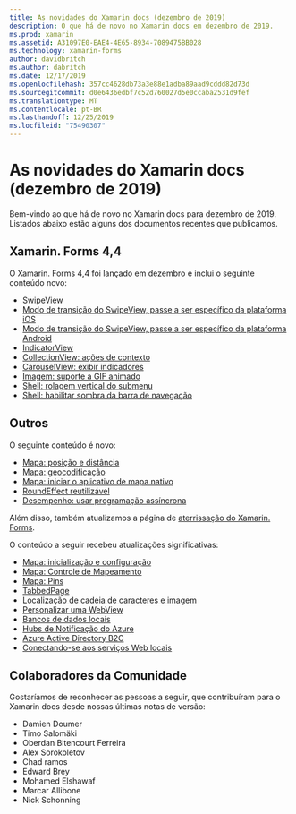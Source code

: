 ```yaml
---
title: As novidades do Xamarin docs (dezembro de 2019)
description: O que há de novo no Xamarin docs em dezembro de 2019.
ms.prod: xamarin
ms.assetid: A31097E0-EAE4-4E65-8934-7089475BB028
ms.technology: xamarin-forms
author: davidbritch
ms.author: dabritch
ms.date: 12/17/2019
ms.openlocfilehash: 357cc4628db73a3e88e1adba89aad9cddd82d73d
ms.sourcegitcommit: d0e6436edbf7c52d760027d5e0ccaba2531d9fef
ms.translationtype: MT
ms.contentlocale: pt-BR
ms.lasthandoff: 12/25/2019
ms.locfileid: "75490307"
---
```

# <a name="xamarin-docs-whats-new-december-2019"></a>As novidades do Xamarin docs (dezembro de 2019)

Bem-vindo ao que há de novo no Xamarin docs para dezembro de 2019. Listados abaixo estão alguns dos documentos recentes que publicamos.

## <a name="xamarinforms-44"></a>Xamarin. Forms 4,4

O Xamarin. Forms 4,4 foi lançado em dezembro e inclui o seguinte conteúdo novo:

- [SwipeView](~/xamarin-forms/user-interface/swipeview.md)
- [Modo de transição do SwipeView, passe a ser específico da plataforma iOS](~/xamarin-forms/platform/ios/swipeview-swipetransitionmode.md)
- [Modo de transição do SwipeView, passe a ser específico da plataforma Android](~/xamarin-forms/platform/android/swipeview-swipetransitionmode.md)
- [IndicatorView](~/xamarin-forms/user-interface/indicatorview.md)
- [CollectionView: ações de contexto](~/xamarin-forms/user-interface/collectionview/populate-data.md#context-menus)
- [CarouselView: exibir indicadores](~/xamarin-forms/user-interface/carouselview/populate-data.md#display-indicators)
- [Imagem: suporte a GIF animado](~/xamarin-forms/user-interface/images.md#animated-gifs)
- [Shell: rolagem vertical do submenu](~/xamarin-forms/app-fundamentals/shell/flyout.md#flyout-vertical-scroll)
- [Shell: habilitar sombra da barra de navegação](~/xamarin-forms/app-fundamentals/shell/configuration.md#enable-navigation-bar-shadow)

## <a name="other"></a>Outros

O seguinte conteúdo é novo:

- [Mapa: posição e distância](~/xamarin-forms/user-interface/map/position-distance.md)
- [Mapa: geocodificação](~/xamarin-forms/user-interface/map/geocoder.md)
- [Mapa: iniciar o aplicativo de mapa nativo](~/xamarin-forms/user-interface/map/native-map-app.md)
- [RoundEffect reutilizável](~/xamarin-forms/app-fundamentals/effects/reusable-roundeffect.md)
- [Desempenho: usar programação assíncrona](~/xamarin-forms/deploy-test/performance.md#use-asynchronous-programming)

Além disso, também atualizamos a página de [aterrissação do Xamarin. Forms](~/xamarin-forms/index.yml).

O conteúdo a seguir recebeu atualizações significativas:

- [Mapa: inicialização e configuração](~/xamarin-forms/user-interface/map/setup.md)
- [Mapa: Controle de Mapeamento](~/xamarin-forms/user-interface/map/map.md)
- [Mapa: Pins](~/xamarin-forms/user-interface/map/pins.md)
- [TabbedPage](~/xamarin-forms/app-fundamentals/navigation/tabbed-page.md)
- [Localização de cadeia de caracteres e imagem](~/xamarin-forms/app-fundamentals/localization/text.md)
- [Personalizar uma WebView](~/xamarin-forms/app-fundamentals/custom-renderer/hybridwebview.md)
- [Bancos de dados locais](~/xamarin-forms/data-cloud/data/databases.md)
- [Hubs de Notificação do Azure](~/xamarin-forms/data-cloud/azure-services/azure-notification-hub.md)
- [Azure Active Directory B2C](~/xamarin-forms/data-cloud/authentication/azure-ad-b2c.md)
- [Conectando-se aos serviços Web locais](~/cross-platform/deploy-test/connect-to-local-web-services.md)

## <a name="community-contributors"></a>Colaboradores da Comunidade

Gostaríamos de reconhecer as pessoas a seguir, que contribuíram para o Xamarin docs desde nossas últimas notas de versão:

- Damien Doumer
- Timo Salomäki
- Oberdan Bitencourt Ferreira
- Alex Sorokoletov
- Chad ramos
- Edward Brey
- Mohamed Elshawaf
- Marcar Allibone
- Nick Schonning

